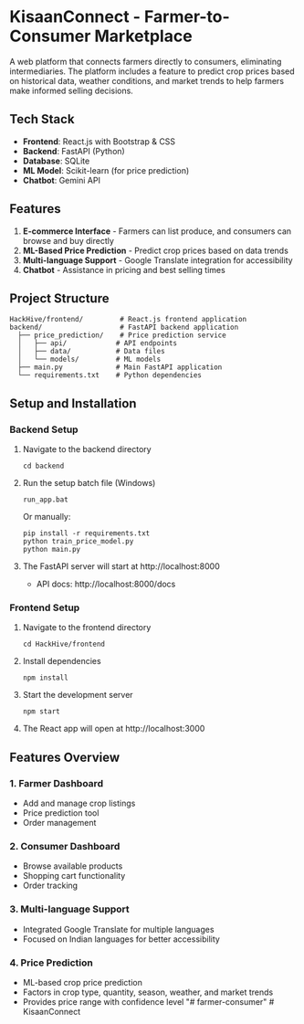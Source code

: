 # KisaanConnect - Farmer-to-Consumer Marketplace

A web platform that connects farmers directly to consumers, eliminating intermediaries. The platform includes a feature to predict crop prices based on historical data, weather conditions, and market trends to help farmers make informed selling decisions.

## Tech Stack

- **Frontend**: React.js with Bootstrap & CSS
- **Backend**: FastAPI (Python)
- **Database**: SQLite
- **ML Model**: Scikit-learn (for price prediction)
- **Chatbot**: Gemini API

## Features

1. **E-commerce Interface** - Farmers can list produce, and consumers can browse and buy directly
2. **ML-Based Price Prediction** - Predict crop prices based on data trends
3. **Multi-language Support** - Google Translate integration for accessibility
4. **Chatbot** - Assistance in pricing and best selling times

## Project Structure

```
HackHive/frontend/         # React.js frontend application
backend/                   # FastAPI backend application
  ├── price_prediction/    # Price prediction service
  │   ├── api/            # API endpoints
  │   ├── data/           # Data files
  │   └── models/         # ML models
  ├── main.py             # Main FastAPI application
  └── requirements.txt    # Python dependencies
```

## Setup and Installation

### Backend Setup

1. Navigate to the backend directory
   ```
   cd backend
   ```

2. Run the setup batch file (Windows)
   ```
   run_app.bat
   ```

   Or manually:
   ```
   pip install -r requirements.txt
   python train_price_model.py
   python main.py
   ```

3. The FastAPI server will start at http://localhost:8000
   - API docs: http://localhost:8000/docs

### Frontend Setup

1. Navigate to the frontend directory
   ```
   cd HackHive/frontend
   ```

2. Install dependencies
   ```
   npm install
   ```

3. Start the development server
   ```
   npm start
   ```

4. The React app will open at http://localhost:3000

## Features Overview

### 1. Farmer Dashboard
- Add and manage crop listings
- Price prediction tool
- Order management

### 2. Consumer Dashboard
- Browse available products
- Shopping cart functionality
- Order tracking

### 3. Multi-language Support
- Integrated Google Translate for multiple languages
- Focused on Indian languages for better accessibility

### 4. Price Prediction
- ML-based crop price prediction
- Factors in crop type, quantity, season, weather, and market trends
- Provides price range with confidence level "# farmer-consumer" 
#   K i s a a n C o n n e c t  
 